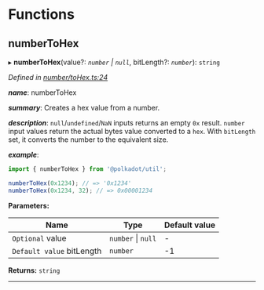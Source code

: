 

# Functions

<a id="numbertohex"></a>

##  numberToHex

▸ **numberToHex**(value?: *`number` \| `null`*, bitLength?: *`number`*): `string`

*Defined in [number/toHex.ts:24](https://github.com/polkadot-js/common/blob/8c38115/packages/util/src/number/toHex.ts#L24)*

*__name__*: numberToHex

*__summary__*: Creates a hex value from a number.

*__description__*: `null`/`undefined`/`NaN` inputs returns an empty `0x` result. `number` input values return the actual bytes value converted to a `hex`. With `bitLength` set, it converts the number to the equivalent size.

*__example__*:   

```javascript
import { numberToHex } from '@polkadot/util';

numberToHex(0x1234); // => '0x1234'
numberToHex(0x1234, 32); // => 0x00001234
```

**Parameters:**

| Name | Type | Default value |
| ------ | ------ | ------ |
| `Optional` value | `number` \| `null` | - |
| `Default value` bitLength | `number` |  -1 |

**Returns:** `string`

___

